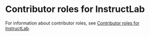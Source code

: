 # Contributor roles for InstructLab

For information about contributor roles, see [Contributor roles for InstructLab](https://github.com/instructlab/community/blob/main/CONTRIBUTOR_ROLES.md).